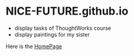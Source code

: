 # NICE-FUTURE.github.io

- display tasks of ThoughtWorks course
- display paintings for my sister

Here is the [HomePage](https://nice-future.github.io/)

